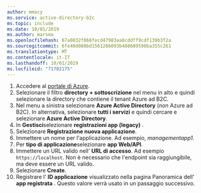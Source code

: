 ```yaml
---
author: mmacy
ms.service: active-directory-b2c
ms.topic: include
ms.date: 10/01/2019
ms.author: marsma
ms.openlocfilehash: 67a0832f868fecd47983aa8cddff9cdf139b3f2a
ms.sourcegitcommit: 6fe40d080bd1561286093b488609590ba355c261
ms.translationtype: MT
ms.contentlocale: it-IT
ms.lasthandoff: 10/01/2019
ms.locfileid: "71702175"
---
```

1. Accedere al [portale di Azure](https://portal.azure.com).
1. Selezionare il filtro **directory + sottoscrizione** nel menu in alto e quindi selezionare la directory che contiene il tenant Azure ad B2C.
1. Nel menu a sinistra selezionare **Azure Active Directory** (*non* Azure ad B2C). In alternativa, selezionare **tutti i servizi** e quindi cercare e selezionare **Azure Active Directory**.
1. In **Gestisci**selezionare **registrazioni app (legacy)** .
1. Selezionare **Registrazione nuova applicazione**.
1. Immettere un nome per l'applicazione. Ad esempio, *managementapp1*.
1. Per **tipo di applicazione**selezionare **app Web/API**.
1. Immettere un URL valido nell' **URL di accesso**. Ad esempio `https://localhost`. Non è necessario che l'endpoint sia raggiungibile, ma deve essere un URL valido.
1. Selezionare **Create**.
1. Registrare l' **ID applicazione** visualizzato nella pagina Panoramica dell' **app registrata** . Questo valore verrà usato in un passaggio successivo.
